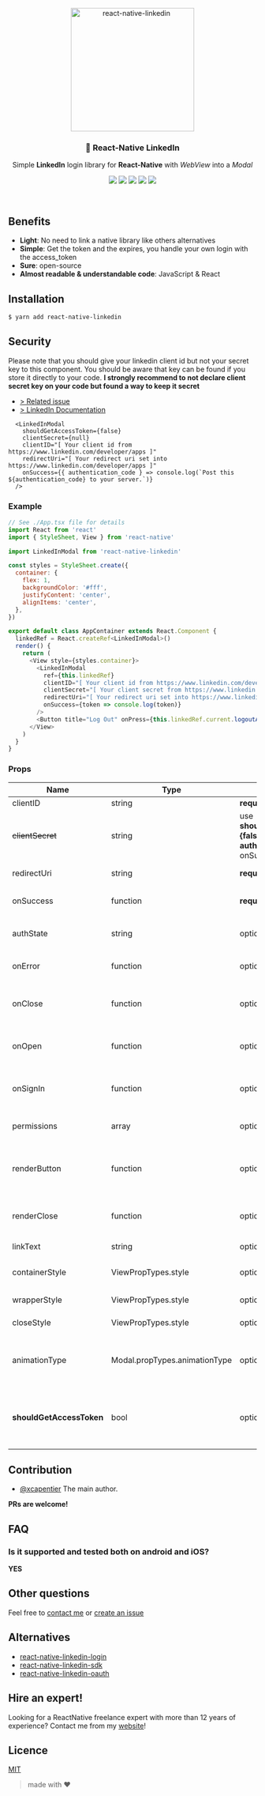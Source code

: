 <p align="center">
    <img alt="react-native-linkedin" src="https://thumbs.gfycat.com/IlliterateSecondDassie-size_restricted.gif" width=250>
</p>

<h3 align="center">
  🔗 React-Native LinkedIn
</h3>
<p align="center">
Simple <strong>LinkedIn</strong> login library for <strong>React-Native</strong> with <i>WebView</i> into a <i>Modal</i>
</p>
<p align="center">
  <a href="#hire-an-expert"><img src="https://img.shields.io/badge/%F0%9F%92%AA-hire%20an%20expert-brightgreen"/></a>
  <a href="https://reactnative.gallery/xcarpentier/linkedin-connect"><img src="https://img.shields.io/badge/reactnative.gallery-%F0%9F%8E%AC-green.svg"></a>
  <a href="https://www.npmjs.com/package/react-native-linkedin"><img src="https://badge.fury.io/js/react-native-linkedin.svg"></a>
  <a href="https://www.npmjs.com/package/react-native-linkedin"><img src="https://img.shields.io/npm/dm/react-native-linkedin.svg?style=flat-square"></a>
  <a href="https://travis-ci.org/xcarpentier/react-native-linkedin"><img src="https://travis-ci.org/xcarpentier/react-native-linkedin.svg?branch=master"></a>
</p>

<br />

## Benefits

- **Light**: No need to link a native library like others alternatives
- **Simple**: Get the token and the expires, you handle your own login with the access_token
- **Sure**: open-source
- **Almost readable & understandable code**: JavaScript & React

## Installation

```bash
$ yarn add react-native-linkedin
```

## Security

Please note that you should give your linkedin client id but not your secret key to this component.
You should be aware that key can be found if you store it directly to your code.
**I strongly recommend to not declare client secret key on your code but found a way to keep it secret**

- [> Related issue](https://github.com/xcarpentier/react-native-linkedin/issues/59)
- [> LinkedIn Documentation](https://docs.microsoft.com/en-us/linkedin/shared/api-guide/best-practices/secure-applications?context=linkedin/context#api-key-and-secret-key)

```tsx
  <LinkedInModal
    shouldGetAccessToken={false}
    clientSecret={null}
    clientID="[ Your client id from https://www.linkedin.com/developer/apps ]"
    redirectUri="[ Your redirect uri set into https://www.linkedin.com/developer/apps ]"
    onSuccess={{ authentication_code } => console.log(`Post this ${authentication_code} to your server.`)}
  />
```

### Example

```JavaScript
// See ./App.tsx file for details
import React from 'react'
import { StyleSheet, View } from 'react-native'

import LinkedInModal from 'react-native-linkedin'

const styles = StyleSheet.create({
  container: {
    flex: 1,
    backgroundColor: '#fff',
    justifyContent: 'center',
    alignItems: 'center',
  },
})

export default class AppContainer extends React.Component {
  linkedRef = React.createRef<LinkedInModal>()
  render() {
    return (
      <View style={styles.container}>
        <LinkedInModal
          ref={this.linkedRef}
          clientID="[ Your client id from https://www.linkedin.com/developer/apps ]"
          clientSecret="[ Your client secret from https://www.linkedin.com/developer/apps ]"
          redirectUri="[ Your redirect uri set into https://www.linkedin.com/developer/apps ]"
          onSuccess={token => console.log(token)}
        />
        <Button title="Log Out" onPress={this.linkedRef.current.logoutAsync()} />
      </View>
    )
  }
}
```

### Props

| Name                     | Type                          | Required                                                                              | Default                             | Description                                                                                                                                                                                              |
| ------------------------ | ----------------------------- | ------------------------------------------------------------------------------------- | ----------------------------------- | -------------------------------------------------------------------------------------------------------------------------------------------------------------------------------------------------------- |
| clientID                 | string                        | **required**                                                                          |                                     | [Your client id](https://www.linkedin.com/developer/apps)                                                                                                                                                |
| <s>clientSecret</s>      | string                        | use **shouldGetAccessToken={false}** and read **authorization_code** onSuccess return |                                     | Should not be stored in app [WARNING! Your client secret](https://docs.microsoft.com/en-us/linkedin/shared/api-guide/best-practices/secure-applications?context=linkedin/context#api-key-and-secret-key) |
| redirectUri              | string                        | **required**                                                                          |                                     | [Your redirectUri](https://www.linkedin.com/developer/apps)                                                                                                                                              |
| onSuccess                | function                      | **required**                                                                          |                                     | Function will be call back on success                                                                                                                                                                    |
| authState                | string                        | optional                                                                              | `require('uuid').v4()`              | The state of auth, to be more secure                                                                                                                                                                     |
| onError                  | function                      | optional                                                                              | `console.error(err)`                | Function will be call back on error                                                                                                                                                                      |
| onClose                  | function                      | optional                                                                              |                                     | Function will be call back on close modal                                                                                                                                                                |
| onOpen                   | function                      | optional                                                                              |                                     | Function will be call back on open modal                                                                                                                                                                 |
| onSignIn                 | function                      | optional                                                                              |                                     | Function will be call back when the user sign in                                                                                                                                                         |
| permissions              | array                         | optional                                                                              | `'r_liteprofile', 'r_emailaddress'` | The LinkedIn access token permissions                                                                                                                                                                    |
| renderButton             | function                      | optional                                                                              |                                     | Render function for customize LinkedIn button                                                                                                                                                            |
| renderClose              | function                      | optional                                                                              |                                     | Render function for customize close button                                                                                                                                                               |
| linkText                 | string                        | optional                                                                              | `'Login with LinkedIn'`             | Link label                                                                                                                                                                                               |
| containerStyle           | ViewPropTypes.style           | optional                                                                              |                                     | Customize container style                                                                                                                                                                                |
| wrapperStyle             | ViewPropTypes.style           | optional                                                                              |                                     | Customize wrapper style                                                                                                                                                                                  |
| closeStyle               | ViewPropTypes.style           | optional                                                                              |                                     | Customize close style                                                                                                                                                                                    |
| animationType            | Modal.propTypes.animationType | optional                                                                              | `fade`                              | Customize animationType style: 'none', 'slide' or 'fade'                                                                                                                                                 |
| **shouldGetAccessToken** | bool                          | optional                                                                              | `true`                              | Set to false to receive the 'authorization code' rather then the 'access token'                                                                                                                          |

## Contribution

- [@xcapentier](mailto:contact@xaviercarpentier.com) The main author.

**PRs are welcome!**

## FAQ

### Is it supported and tested both on android and iOS?

**YES**

## Other questions

Feel free to [contact me](mailto:contact@xaviercarpentier.com) or [create an issue](https://github.com/xcarpentier/react-native-linkedin/issues/new)

## Alternatives

- [react-native-linkedin-login](https://www.npmjs.com/package/react-native-linkedin-login)
- [react-native-linkedin-sdk](https://www.npmjs.com/package/react-native-linkedin-sdk)
- [react-native-linkedin-oauth](https://www.npmjs.com/package/react-native-linkedin-oauth)

## Hire an expert!

Looking for a ReactNative freelance expert with more than 12 years of experience? Contact me from my [website](https://xaviercarpentier.com)!

## Licence

[MIT](https://github.com/xcarpentier/react-native-linkedin/blob/master/LICENSE)

> made with ♥

